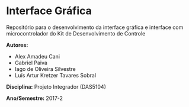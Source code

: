 # Interface Gráfica
Repositório para o desenvolvimento da interface gráfica e interface com microcontrolador do Kit de Desenvolvimento de Controle

**Autores:**
- Alex Amadeu Cani
- Gabriel Paiva
- Iago de Oliveira Silvestre
- Luís Artur Kretzer Tavares Sobral

**Disciplina:** Projeto Integrador (DAS5104)
 
**Ano/Semestre:** 2017-2
